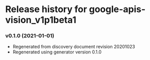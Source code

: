 # Release history for google-apis-vision_v1p1beta1

### v0.1.0 (2021-01-01)

* Regenerated from discovery document revision 20201023
* Regenerated using generator version 0.1.0

